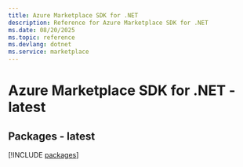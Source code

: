 ```yaml
---
title: Azure Marketplace SDK for .NET
description: Reference for Azure Marketplace SDK for .NET
ms.date: 08/20/2025
ms.topic: reference
ms.devlang: dotnet
ms.service: marketplace
---
```

# Azure Marketplace SDK for .NET - latest
## Packages - latest
[!INCLUDE [packages](marketplace-index.md)]